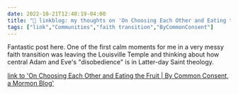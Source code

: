 ```yaml
---
date: 2022-10-21T12:48:19-04:00
title: "🔗 linkblog: my thoughts on 'On Choosing Each Other and Eating the Fruit | By Common Consent, a Mormon Blog'"
tags: ["link","Communities","faith transition","ByCommonConsent"]
---
```

Fantastic post here. One of the first calm moments for me in a very messy faith transition was leaving the Louisville Temple and thinking about how central Adam and Eve's "disobedience" is in Latter-day Saint theology.
 

[link to 'On Choosing Each Other and Eating the Fruit | By Common Consent, a Mormon Blog'](https://bycommonconsent.com/2022/10/21/on-choosing-each-other-and-eating-the-fruit/)
